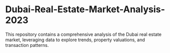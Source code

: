 # Dubai-Real-Estate-Market-Analysis-2023
This repository contains a comprehensive analysis of the Dubai real estate market, leveraging data to explore trends, property valuations, and transaction patterns.
